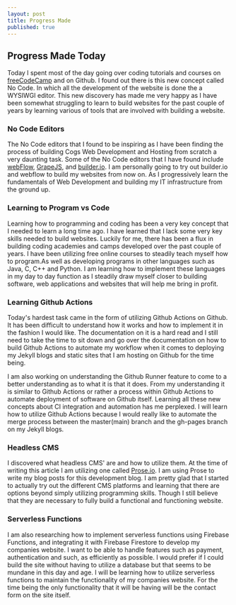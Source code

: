 ```yaml
---
layout: post
title: Progress Made 
published: true
---
```

## Progress Made Today

Today I spent most of the day going over coding tutorials and courses on [freeCodeCamp](https://www.freecodecamp.org/) and on Github. I found out there is this new concept called No Code. In which all the development of the website is done the a WYSIWGI editor. This new discovery has made me very happy as I have been somewhat struggling to learn to build websites for the past couple of years by learning various of tools that are involved with building a website. 

### No Code Editors
The No Code editors that I found to be inspiring as I have been finding the process of building Cogs Web Development and Hosting from scratch a very daunting task. Some of the No Code editors that I have found include [webFlow](https://www.webflow.com), [GrapeJS](https://www.graphjs.com), and [builder.io](https://www.builder.io). I am personally going to try out builder.io and webflow to build my websites from now on. As I progressively learn the fundamentals of Web Development and building my IT infrastructure from the ground up. 

### Learning to Program vs Code
Learning how to programming and coding has been a very key concept that I needed to learn a long time ago. I have learned that I lack some very key skills needed to build websites. Luckily for me, there has been a flux in building coding academies and camps developed over the past couple of years. I have been utilizing free online courses to steadily teach myself how to program.As well as developing programs in other languages such as Java, C, C++ and Python. I am learning how to implement these languages in my day to day function as I steadily draw myself closer to building software, web applications and websites that will help me bring in profit.

### Learning Github Actions
Today's hardest task came in the form of utilizing Github Actions on Github. It has been difficult to understand how it works and how to implement it in the fashion I would like. The documentation on it is a hard
read and I still need to take the time to sit down and go over the documentation on how to build Github Actions to automate my workflow when it comes to deploying my Jekyll blogs and static sites that I am hosting on Github for the time being. 

I am also working on understanding the Github Runner feature to come to a better understanding as to what it is that it does. From my understanding it is similar to Github Actions or rather a process within Github Actions to automate deployment of software on Github itself. Learning all these new concepts about CI integration and automation has me perplexed. I will learn how to utilize Github Actions because I would really like to automate the merge process between the master(main) branch and the gh-pages branch on my Jekyll blogs. 

### Headless CMS
I discovered what headless CMS' are and how to utilize them. At the time of writing this article I am utilizing one called [Prose.io](https://www.prose.io). I am using Prose to write my blog posts for this development blog. I am pretty glad that I started to actually try out the different CMS platforms and learning that there are options beyond simply utilizing programming skills. Though I still believe that they are necessary to fully build a functional and functioning website. 

### Serverless Functions
I am also researching how to implement serverless functions using Firebase Functions, and integrating it with Firebase Firestore to develop my companies website. I want to be able to handle features such as payment, authentication and such, as efficiently as possible. I would prefer if I could build the site without having to utilize a database but that seems to be mundane in this day and age. I will be learning how to utilize serverless functions to maintain the functionality of my companies website. For the time being the only functionality that it will be having will be the contact form on the site itself.



